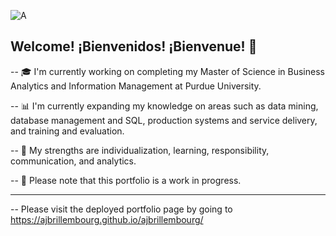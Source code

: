 ![A](https://github.com/ajbrillembourg/ajbrillembourg/blob/1f99a5da65663c4f31240eff78d1ba8505b202b5/images/cover.png)

## Welcome! ¡Bienvenidos! ¡Bienvenue! :wave:

-- :mortar_board: I'm currently working on completing my Master of Science in Business Analytics and Information Management at Purdue University.

-- :bar_chart: I'm currently expanding my knowledge on areas such as data mining, database management and SQL, production systems and service delivery, and training and evaluation.

-- :signal_strength: My strengths are individualization, learning, responsibility, communication, and analytics.

-- :pray: Please note that this portfolio is a work in progress.

---

-- Please visit the deployed portfolio page by going to https://ajbrillembourg.github.io/ajbrillembourg/
